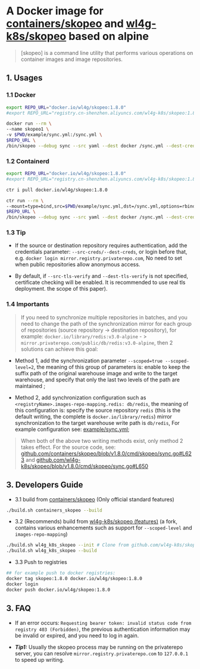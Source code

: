 # A Docker image for [containers/skopeo](https://github.com/containers/skopeo) and [wl4g-k8s/skopeo](https://github.com/wl4g-k8s/skopeo) based on alpine

> [skopeo] is a command line utility that performs various operations on container images and image repositories.

## 1. Usages

### 1.1 Docker

```bash
export REPO_URL="docker.io/wl4g/skopeo:1.8.0"
#export REPO_URL="registry.cn-shenzhen.aliyuncs.com/wl4g-k8s/skopeo:1.8.0"

docker run --rm \
--name skopeo1 \
-v $PWD/example/sync.yml:/sync.yml \
$REPO_URL \
/bin/skopeo --debug sync --src yaml --dest docker /sync.yml --dest-creds='myuser1:123456' --scoped=true --scoped-level=2 registry.privaterepo.com/yournamespace
```

### 1.2 Containerd

```bash
export REPO_URL="docker.io/wl4g/skopeo:1.8.0"
#export REPO_URL="registry.cn-shenzhen.aliyuncs.com/wl4g-k8s/skopeo:1.8.0"

ctr i pull docker.io/wl4g/skopeo:1.8.0

ctr run --rm \
--mount=type=bind,src=$PWD/example/sync.yml,dst=/sync.yml,options=rbind:ro \
$REPO_URL \
/bin/skopeo --debug sync --src yaml --dest docker /sync.yml --dest-creds='myuser1:123456' --scoped=true --scoped-level=2 registry.privaterepo.com/yournamespace
```

### 1.3 Tip

- If the source or destination repository requires authentication, add the credentials parameter: `--src-creds/--dest-creds`, or login before that, e.g. `docker login mirror.registry.privaterepo.com`, No need to set when public repositories allow anonymous access.

- By default, if `--src-tls-verify` and `--dest-tls-verify` is not specified, certificate checking will be enabled. It is recommended to use real tls deployment. the scope of this paper).

### 1.4 Importants

> If you need to synchronize multiple repositories in batches, and you need to change the path of the synchronization mirror for each group of repositories (source repository -> destination repository), for example: `docker.io/library/redis:v3.0-alpine` - > `mirror.privaterepo.com/public/db/redis:v3.0-alpine`, then 2 solutions can achieve this goal:

- Method 1, add the synchronization parameter `--scoped=true --scoped-level=2`, the meaning of this group of parameters is: enable to keep the suffix path of the original warehouse image and write to the target warehouse, and specify that only the last two levels of the path are maintained ;

- Method 2, add synchronization configuration such as `<registryName>.images-repo-mapping.redis: db/redis`, the meaning of this configuration is: specify the source repository `redis` (this is the default writing, the complete is `docker.io/library/redis`) mirror synchronization to the target warehouse write path is `db/redis`, For example configuration see: [example/sync.yml](example/sync.yml);

> When both of the above two writing methods exist, only method 2 takes effect. For the source code, see: [github.com/containers/skopeo/blob/v1.8.0/cmd/skopeo/sync.go#L623](https://github.com/containers/skopeo/blob/v1.8.0/cmd/skopeo/sync.go#L623) and [github.com/wl4g-k8s/skopeo/blob/v1.8.0/cmd/skopeo/sync.go#L650](https://github.com/wl4g-k8s/skopeo/blob/v1.8.0/cmd/skopeo/sync.go#L650)

## 3. Developers Guide

- 3.1 build from [containers/skopeo](https://github.com/containers/skopeo)  (Only official standard features)

```bash
./build.sh containers_skopeo --build
```

- 3.2 (Recommends) build from [wl4g-k8s/skopeo (features)](https://github.com/wl4g-k8s/skopeo/blob/ref-1.8.0/cmd/skopeo/sync.go#L47)  (a fork, contains various enhancements such as support for `--scoped-level` and `images-repo-mapping`)

```bash
./build.sh wl4g_k8s_skopeo --init # Clone from github.com/wl4g-k8s/skopeo
./build.sh wl4g_k8s_skopeo --build
```

- 3.3 Push to registries

```bash
## for example push to docker registries:
docker tag skopeo:1.8.0 docker.io/wl4g/skopeo:1.8.0
docker login
docker push docker.io/wl4g/skopeo:1.8.0
```

## 3. FAQ

- If an error occurs: `Requesting bearer token: invalid status code from registry 403 (Forbidden)`, the previous authentication information may be invalid or expired, and you need to log in again. 

- ***Tip1:*** Usually the skopeo process may be running on the privaterepo server, you can resolve `mirror.registry.privaterepo.com` to `127.0.0.1` to speed up writing.
